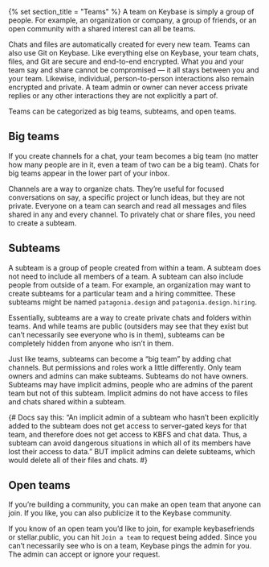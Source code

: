 {% set section_title = "Teams" %}
A team on Keybase is simply a group of people. For example, an organization or company, a group of friends, or an open community with a shared interest can all be teams.
 
Chats and files are automatically created for every new team. Teams can also use Git on Keybase. Like everything else on Keybase, your team chats, files, and Git are secure and end-to-end encrypted. What you and your team say and share cannot be compromised — it all stays between you and your team. Likewise, individual, person-to-person interactions also remain encrypted and private. A team admin or owner can never access private replies or any other interactions they are not explicitly a part of. 

Teams can be categorized as big teams, subteams, and open teams.

## Big teams
If you create channels for a chat, your team becomes a big team (no matter how many people are in it, even a team of two can be a big team). Chats for big teams appear in the lower part of your inbox. 

Channels are a way to organize chats. They’re useful for focused conversations on say, a specific project or lunch ideas, but they are not private. Everyone on a team can search and read all messages and files shared in any and every channel. To privately chat or share files, you need to create a subteam. 

## Subteams
A subteam is a group of people created from within a team. A subteam does not need to include all members of a team. A subteam can also include people from outside of a team. For example, an organization may want to create subteams for a particular team and a hiring committee. These subteams might be named `patagonia.design` and `patagonia.design.hiring`.

Essentially, subteams are a way to create private chats and folders within teams. And while teams are public (outsiders may see that they exist but can’t necessarily see everyone who is in them), subteams can be completely hidden from anyone who isn’t in them. 

Just like teams, subteams can become a “big team” by adding chat channels. But permissions and roles work a little differently. Only team owners and admins can make subteams. Subteams do not have owners. Subteams may have implicit admins, people who are admins of the parent team but not of this subteam. Implicit admins do not have access to files and chats shared within a subteam.

{# Docs say this: “An implicit admin of a subteam who hasn’t been explicitly added to the subteam does not get access to server-gated keys for that team, and therefore does not get access to KBFS and chat data. Thus, a subteam can avoid dangerous situations in which all of its members have lost their access to data.” BUT implicit admins can delete subteams, which would delete all of their files and chats. #} 

## Open teams
If you’re building a community, you can make an open team that anyone can join. If you like, you can also publicize it to the Keybase community. 

If you know of an open team you’d like to join, for example keybasefriends or stellar.public, you can hit `Join a team` to request being added. Since you can’t necessarily see who is on a team, Keybase pings the admin for you. The admin can accept or ignore your request.
